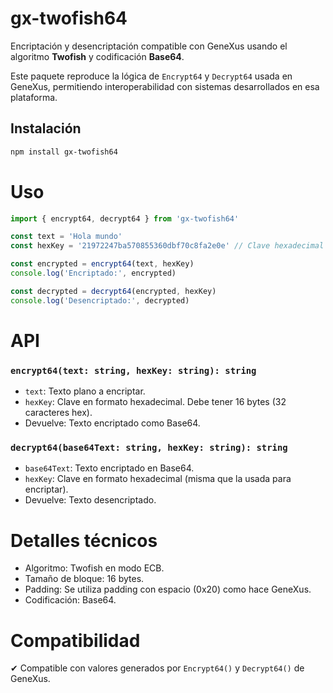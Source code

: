 # gx-twofish64

Encriptación y desencriptación compatible con GeneXus usando el algoritmo **Twofish** y codificación **Base64**.

Este paquete reproduce la lógica de `Encrypt64` y `Decrypt64` usada en GeneXus, permitiendo interoperabilidad con sistemas desarrollados en esa plataforma.

## Instalación

```bash
npm install gx-twofish64
```

# Uso

```ts
import { encrypt64, decrypt64 } from 'gx-twofish64'

const text = 'Hola mundo'
const hexKey = '21972247ba570855360dbf70c8fa2e0e' // Clave hexadecimal válida (32 chars para 128 bits)

const encrypted = encrypt64(text, hexKey)
console.log('Encriptado:', encrypted)

const decrypted = decrypt64(encrypted, hexKey)
console.log('Desencriptado:', decrypted)
```

# API

### `encrypt64(text: string, hexKey: string): string`

-   `text`: Texto plano a encriptar.
-   `hexKey`: Clave en formato hexadecimal. Debe tener 16 bytes (32 caracteres hex).
-   Devuelve: Texto encriptado como Base64.

### `decrypt64(base64Text: string, hexKey: string): string`

-   `base64Text`: Texto encriptado en Base64.
-   `hexKey`: Clave en formato hexadecimal (misma que la usada para encriptar).
-   Devuelve: Texto desencriptado.

# Detalles técnicos

-   Algoritmo: Twofish en modo ECB.
-   Tamaño de bloque: 16 bytes.
-   Padding: Se utiliza padding con espacio (0x20) como hace GeneXus.
-   Codificación: Base64.

# Compatibilidad

✔ Compatible con valores generados por `Encrypt64()` y `Decrypt64()` de GeneXus.
